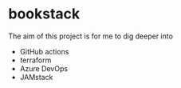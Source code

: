 # bookstack

The aim of this project is for me to dig deeper into

- GitHub actions
- terraform
- Azure DevOps
- JAMstack
